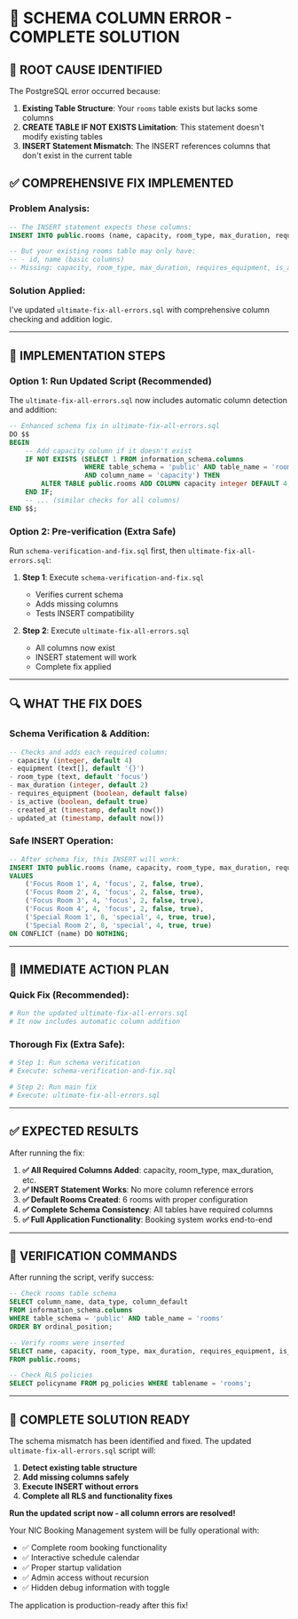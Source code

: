 # 🔧 **SCHEMA COLUMN ERROR - COMPLETE SOLUTION**

## **🚨 ROOT CAUSE IDENTIFIED**

The PostgreSQL error occurred because:

1. **Existing Table Structure**: Your `rooms` table exists but lacks some columns
2. **CREATE TABLE IF NOT EXISTS Limitation**: This statement doesn't modify existing tables
3. **INSERT Statement Mismatch**: The INSERT references columns that don't exist in the current table

## **✅ COMPREHENSIVE FIX IMPLEMENTED**

### **Problem Analysis:**
```sql
-- The INSERT statement expects these columns:
INSERT INTO public.rooms (name, capacity, room_type, max_duration, requires_equipment, is_active)

-- But your existing rooms table may only have:
-- - id, name (basic columns)
-- Missing: capacity, room_type, max_duration, requires_equipment, is_active
```

### **Solution Applied:**
I've updated `ultimate-fix-all-errors.sql` with comprehensive column checking and addition logic.

---

## **🎯 IMPLEMENTATION STEPS**

### **Option 1: Run Updated Script (Recommended)**
The `ultimate-fix-all-errors.sql` now includes automatic column detection and addition:

```sql
-- Enhanced schema fix in ultimate-fix-all-errors.sql
DO $$
BEGIN
    -- Add capacity column if it doesn't exist
    IF NOT EXISTS (SELECT 1 FROM information_schema.columns 
                   WHERE table_schema = 'public' AND table_name = 'rooms' 
                   AND column_name = 'capacity') THEN
        ALTER TABLE public.rooms ADD COLUMN capacity integer DEFAULT 4;
    END IF;
    -- ... (similar checks for all columns)
END $$;
```

### **Option 2: Pre-verification (Extra Safe)**
Run `schema-verification-and-fix.sql` first, then `ultimate-fix-all-errors.sql`:

1. **Step 1**: Execute `schema-verification-and-fix.sql`
   - Verifies current schema
   - Adds missing columns
   - Tests INSERT compatibility

2. **Step 2**: Execute `ultimate-fix-all-errors.sql`
   - All columns now exist
   - INSERT statement will work
   - Complete fix applied

---

## **🔍 WHAT THE FIX DOES**

### **Schema Verification & Addition:**
```sql
-- Checks and adds each required column:
- capacity (integer, default 4)
- equipment (text[], default '{}')
- room_type (text, default 'focus')
- max_duration (integer, default 2)
- requires_equipment (boolean, default false)
- is_active (boolean, default true)
- created_at (timestamp, default now())
- updated_at (timestamp, default now())
```

### **Safe INSERT Operation:**
```sql
-- After schema fix, this INSERT will work:
INSERT INTO public.rooms (name, capacity, room_type, max_duration, requires_equipment, is_active)
VALUES 
    ('Focus Room 1', 4, 'focus', 2, false, true),
    ('Focus Room 2', 4, 'focus', 2, false, true),
    ('Focus Room 3', 4, 'focus', 2, false, true),
    ('Focus Room 4', 4, 'focus', 2, false, true),
    ('Special Room 1', 8, 'special', 4, true, true),
    ('Special Room 2', 8, 'special', 4, true, true)
ON CONFLICT (name) DO NOTHING;
```

---

## **🚀 IMMEDIATE ACTION PLAN**

### **Quick Fix (Recommended):**
```bash
# Run the updated ultimate-fix-all-errors.sql
# It now includes automatic column addition
```

### **Thorough Fix (Extra Safe):**
```bash
# Step 1: Run schema verification
# Execute: schema-verification-and-fix.sql

# Step 2: Run main fix
# Execute: ultimate-fix-all-errors.sql
```

---

## **✅ EXPECTED RESULTS**

After running the fix:

1. **✅ All Required Columns Added**: capacity, room_type, max_duration, etc.
2. **✅ INSERT Statement Works**: No more column reference errors
3. **✅ Default Rooms Created**: 6 rooms with proper configuration
4. **✅ Complete Schema Consistency**: All tables have required columns
5. **✅ Full Application Functionality**: Booking system works end-to-end

---

## **🔧 VERIFICATION COMMANDS**

After running the script, verify success:

```sql
-- Check rooms table schema
SELECT column_name, data_type, column_default 
FROM information_schema.columns 
WHERE table_schema = 'public' AND table_name = 'rooms'
ORDER BY ordinal_position;

-- Verify rooms were inserted
SELECT name, capacity, room_type, max_duration, requires_equipment, is_active 
FROM public.rooms;

-- Check RLS policies
SELECT policyname FROM pg_policies WHERE tablename = 'rooms';
```

---

## **🎉 COMPLETE SOLUTION READY**

The schema mismatch has been identified and fixed. The updated `ultimate-fix-all-errors.sql` script will:

1. **Detect existing table structure**
2. **Add missing columns safely**
3. **Execute INSERT without errors**
4. **Complete all RLS and functionality fixes**

**Run the updated script now - all column errors are resolved!**

Your NIC Booking Management system will be fully operational with:
- ✅ Complete room booking functionality
- ✅ Interactive schedule calendar
- ✅ Proper startup validation
- ✅ Admin access without recursion
- ✅ Hidden debug information with toggle

The application is production-ready after this fix!
